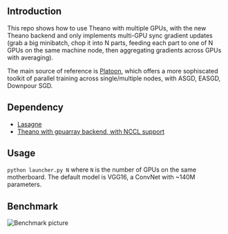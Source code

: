 ## Introduction
This repo shows how to use Theano with multiple GPUs, with the new Theano backend and only implements multi-GPU sync gradient updates (grab a big minibatch, chop it into N parts, feeding each part to one of N GPUs on the same machine node, then aggregating gradients across GPUs with averaging). 

The main source of reference is [Platoon](https://github.com/mila-udem/platoon), which offers a more sophiscated toolkit of parallel training across single/multiple nodes, with ASGD, EASGD, Downpour SGD.  

## Dependency
* [Lasagne](https://github.com/Lasagne/Lasagne)
* [Theano with gpuarray backend, with NCCL support](http://deeplearning.net/software/theano/tutorial/using_gpu.html#gpuarray-backend)

## Usage
`python launcher.py N` where `N` is the number of GPUs on the same motherboard. The default model is VGG16, a ConvNet with ~140M parameters.

## Benchmark
![Benchmark picture](https://github.com/yaoli/theano_multi_gpu/blob/master/benchmark.png)

